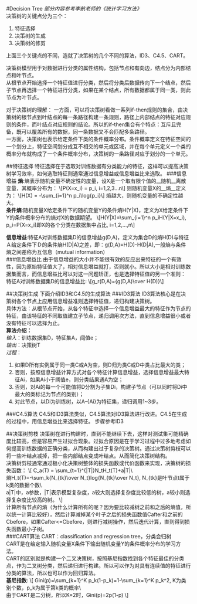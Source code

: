 #Decision Tree
_部分内容参考李航老师的《统计学习方法》_    
决策树的关键点分为三个：   

1. 特征选择
2. 决策树的生成
3. 决策树的修剪

上面三个关键点的不同，造就了决策树的几个不同的算法，ID3、C4.5、CART。

决策树模型用于对数据进行分类的属性结构，包括节点和有向边，结点分为内部结点和叶节点。    
从根节点开始选择一个特征值进行分类，然后将分类后数据传向下一个结点，然后子节点再选择一个特征进行分类，如果在某个结点，所有数据都属于同一类，则此节点为叶节点。    

对于决策树的理解：
一方面，可以将决策树看做一系列if-then规则的集合，由决策树的根节点到叶结点的每一条路径构建一条规则，路径上内部结点的特征对应规则的条件，而叶结点对应规则的结论。所以的if-then集合有个特点：互斥且完备，既可以覆盖所有的数据，同一条数据又不会匹配多条路径。     
一方面，决策树也表示给定条件下类的条件概率分布。条件概率定义在特征空间的一个划分上，特征空间划分成互不相交的单元或区域，并在每个单元定义一个类的概率分布就构成了一个条件概率分布，决策树的一条路径对应于划分的一个单元。

##特征选择
特征选择在于选取对训练数据有分类能力的特征，这样可以提高决策树学习效率，如何选取特征则通常通过信息增益或信息增益比来选取。
###信息增益
__熵__:熵表示随机变量不确定性的度量，设X是一个取有限个值的__随机__离散变量，其概率分布为：
\\[P(X=x_i) = p_i, i=1,2,3...n\\]
则随机变量X的__熵__定义为：
\\[H(X) = -\sum_{i=1}^n p_i\log{p_i}\\]
熵越大，则随机变量的不确定性越大。    
__条件熵__:随机变量X给定条件下的随机变量Y的条件熵H(Y|X)，定义为X给定条件下Y的条件概率分布的熵对X的数据期望。
\\[H(Y|X)=\sum_{i=1}^n p_iH(Y|X=x_i), p_i=P(X=x_i)即X的各个分类在数据集中占比, i=1,2,...,n\\]

__信息增益__:特征A对训练数据集D的信息增益g(D,A)，定义为集合D的熵H(D)与特征Ａ给定条件下Ｄ的条件熵H(D|A)之差，即：g(D,A)=H(D)-H(D|A),一般熵与条件熵之间差称为互信息（mutual information）    
###信息增益比
由于信息增益的大小并不能很有效的反应出来特征的一个有效性，因为原始特征值大了，相对信息增益就打，否则就小。所以大小是相对训练数据集而言，而信息增益比可以对这一问题矫正，也是选择特征值的另一个准则：
特征A对训练数据集D的信息增益比:
\\[g_r(D,A)={g(D,A)\over H(D)}\\]

##决策树生成
下面介绍ID3和C4.5的生成算法
###ID3算法
ID3算法核心是在决策树各个节点上应用信息增益准则选择特征值，递归构建决策树。    
具体方法：从根节点开始，从各个特征中选择一个信息增益最大的特征作为节点的特征，由该特征的不同取值建立子节点，递归调用次方法，直到信息增益很小或者没有特征可以选择为止。    
__算法介绍：__   
_输入_：训练数据集D，特征集A，阈值e；    
_输出_：决策树T    
_过程_：

1. 如果D所有实例属于同一类C或A为空，则D归为类C或D中类占比最大的类；
2. 否则，按照信息增益计算方式对各个特征计算信息增益，选择信息增益最大特征Ai，如果Ai小于阈值e，则分类结果通A为空；
3. 否则，对Ai的每一个可能值将D分割为子集Di，构建子节点（可以同时将Di中最大的类标记为节点的类别）；
4. 对此节点，以Di为训练树，以A-{Ai}为特征集，递归调用1~3步。

###C4.5算法
C4.5和ID3算法类似，C4.5算法对ID3算法进行改进。C4.5在生成的过程中，用信息增益比来选择特征。
步骤参考ID3

##决策树剪枝
决策树在进行构建时，直到不能继续下去，这样对测试集可能精确度比较高，但是容易产生过拟合现象。过拟合原因是在于学习过程中过多地考虑如何提高训练数据的正确分类，从而构建出过于复杂的决策树。通过决策树剪枝可以将一些叶结点减掉，把一些内部结点变成叶结点。从而简化决策树结构。    
决策树剪枝通常通过极小化决策树整体的损失函数或代价函数来实现，决策树的损失函数：
\\[
C_a(T) = \sum_{t=1}^{|T|}N_tH_t(T)+a|T|\\\
熵H_t(T)=-\sum_k{N_{tk}\over N_t}log{N_{tk}\over N_t}, N_{tk}是叶节点t属于k类的数据个数\\\
a|T|中，a参数，|T|表示模型复杂度，a较大则选择复杂度比较低的树，a较小则选择复杂度比较高的树。
\\]    
计算所有节点的熵（为什么计算所有的呢？因为要比较减树之前和之后的熵值，所以统一计算比较好），然后计算减掉某个叶子之后的损失函数值Cafter和之前的Cbefore，如果Cafter<=Cbefore，则进行减树操作，然后迭代计算，直到得到损失函数最小子树。    
###CART算法
CART：classification and regression tree，分类会归树    
CART是在给定输入随机变量X条件下输出随机变量Y的条件概率分布的学习方法。    
CART的区别就是构建一个二叉决策树，按照基尼指数找到各个特征最佳的分类点，作为二叉树分类，然后递归进行构建。所以可以作为对具有连续值的特征进行分类的算法，所以也可以作为回归算法。    
__基尼指数__:
\\[
Gini(p)=\sum_{k=1}^K p_k(1-p_k)=1-\sum_{k=1}^K p_k^2, K为类别个数，p_k为属于第k类的概率\\\
由于CART是二分树，所以K=2时，Gini(p)=2p(1-p)
\\]